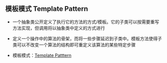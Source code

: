 ## 模板模式 Template Pattern
- 一个抽象类公开定义了执行它的方法的方式/模板。它的子类可以按需要重写方法实现，但调用将以抽象类中定义的方式进行
- 定义一个操作中的算法的骨架，而将一些步骤延迟到子类中。模板方法使得子类可以不改变一个算法的结构即可重定义该算法的某些特定步骤

- 模板模式：[Template Patttern](https://github.com/jack-ningtz/DesignPattern/tree/main/TemplateDesignPattern/TemplateDesignPattern.cs "Template Design")
